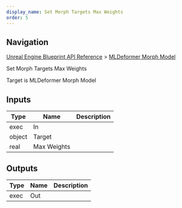 ```yaml
---
display_name: Set Morph Targets Max Weights
order: 5
---
```

## Navigation

[Unreal Engine Blueprint API Reference](https://dev.epicgames.com/documentation/en-us/unreal-engine/BlueprintAPI) > [MLDeformer Morph Model](https://dev.epicgames.com/documentation/en-us/unreal-engine/BlueprintAPI/MLDeformerMorphModel)

Set Morph Targets Max Weights

Target is MLDeformer Morph Model

## Inputs

| Type | Name | Description |
| --- | --- | --- |
| exec | In |  |
| object | Target |  |
| real | Max Weights |  |

## Outputs

| Type | Name | Description |
| --- | --- | --- |
| exec | Out |  |
